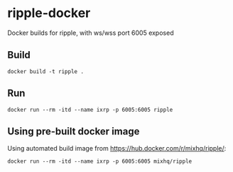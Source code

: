 # ripple-docker
Docker builds for ripple, with ws/wss port 6005 exposed


## Build

```
docker build -t ripple .
```

## Run

```
docker run --rm -itd --name ixrp -p 6005:6005 ripple
```

## Using pre-built docker image

Using automated build image from <https://hub.docker.com/r/mixhq/ripple/>:

```
docker run --rm -itd --name ixrp -p 6005:6005 mixhq/ripple
```
